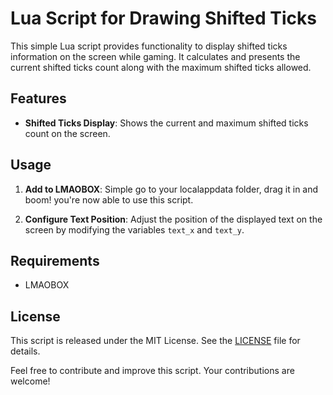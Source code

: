 # Lua Script for Drawing Shifted Ticks

This simple Lua script provides functionality to display shifted ticks information on the screen while gaming. It calculates and presents the current shifted ticks count along with the maximum shifted ticks allowed.

## Features

- **Shifted Ticks Display**: Shows the current and maximum shifted ticks count on the screen.

## Usage

1. **Add to LMAOBOX**: Simple go to your localappdata folder, drag it in and boom! you're now able to use this script.

2. **Configure Text Position**: Adjust the position of the displayed text on the screen by modifying the variables `text_x` and `text_y`.

## Requirements

- LMAOBOX

## License

This script is released under the MIT License. See the [LICENSE](LICENSE) file for details.

Feel free to contribute and improve this script. Your contributions are welcome!
